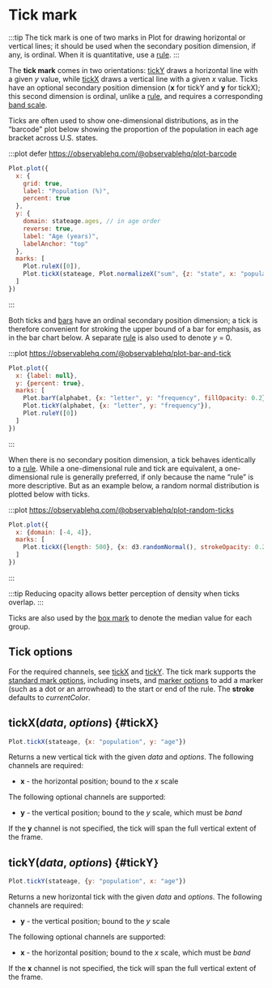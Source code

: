 <script setup>

import * as Plot from "@observablehq/plot";
import * as d3 from "d3";
import {shallowRef, onMounted} from "vue";
import aapl from "../data/aapl.ts";
import alphabet from "../data/alphabet.ts";

const stateage = shallowRef([]);

onMounted(() => {
  d3.csv("../data/us-population-state-age.csv", d3.autoType).then((data) => {
    const ages = data.columns.slice(1); // convert wide data to tidy data
    stateage.value = Object.assign(ages.flatMap((age) => data.map((d) => ({state: d.name, age, population: d[age]}))), {ages});
  });
});

</script>

# Tick mark

:::tip
The tick mark is one of two marks in Plot for drawing horizontal or vertical lines; it should be used when the secondary position dimension, if any, is ordinal. When it is quantitative, use a [rule](./rule.md).
:::

The **tick mark** comes in two orientations: [tickY](#tickY) draws a <span class="emoji-horizontal">horizontal</span> line with a given *y* value, while [tickX](#tickX) draws a <span class="emoji-vertical">vertical</span> line with a given *x* value. Ticks have an optional secondary position dimension (**x** for tickY and **y** for tickX); this second dimension is ordinal, unlike a [rule](./rule.md), and requires a corresponding [band scale](../features/scales.md).

Ticks are often used to show one-dimensional distributions, as in the “barcode” plot below showing the proportion of the population in each age bracket across U.S. states.

:::plot defer https://observablehq.com/@observablehq/plot-barcode
```js
Plot.plot({
  x: {
    grid: true,
    label: "Population (%)",
    percent: true
  },
  y: {
    domain: stateage.ages, // in age order
    reverse: true,
    label: "Age (years)",
    labelAnchor: "top"
  },
  marks: [
    Plot.ruleX([0]),
    Plot.tickX(stateage, Plot.normalizeX("sum", {z: "state", x: "population", y: "age"}))
  ]
})
```
:::

Both ticks and [bars](./bar.md) have an ordinal secondary position dimension; a tick is therefore convenient for stroking the upper bound of a bar for emphasis, as in the bar chart below. A separate [rule](./rule.md) is also used to denote *y* = 0.

:::plot https://observablehq.com/@observablehq/plot-bar-and-tick
```js
Plot.plot({
  x: {label: null},
  y: {percent: true},
  marks: [
    Plot.barY(alphabet, {x: "letter", y: "frequency", fillOpacity: 0.2}),
    Plot.tickY(alphabet, {x: "letter", y: "frequency"}),
    Plot.ruleY([0])
  ]
})
```
:::

When there is no secondary position dimension, a tick behaves identically to a [rule](./rule.md). While a one-dimensional rule and tick are equivalent, a one-dimensional rule is generally preferred, if only because the name “rule” is more descriptive. But as an example below, a random normal distribution is plotted below with ticks.

:::plot https://observablehq.com/@observablehq/plot-random-ticks
```js
Plot.plot({
  x: {domain: [-4, 4]},
  marks: [
    Plot.tickX({length: 500}, {x: d3.randomNormal(), strokeOpacity: 0.2})
  ]
})
```
:::

:::tip
Reducing opacity allows better perception of density when ticks overlap.
:::

Ticks are also used by the [box mark](./box.md) to denote the median value for each group.

## Tick options

For the required channels, see [tickX](#tickX) and [tickY](#tickY). The tick mark supports the [standard mark options](../features/marks.md#mark-options), including insets, and [marker options](../features/markers.md) to add a marker (such as a dot or an arrowhead) to the start or end of the rule. The **stroke** defaults to *currentColor*.

## tickX(*data*, *options*) {#tickX}

```js
Plot.tickX(stateage, {x: "population", y: "age"})
```

Returns a new <span class="emoji-vertical">vertical</span> tick with the given *data* and *options*. The following channels are required:

* **x** - the horizontal position; bound to the *x* scale

The following optional channels are supported:

* **y** - the vertical position; bound to the *y* scale, which must be *band*

If the **y** channel is not specified, the tick will span the full vertical extent of the frame.

## tickY(*data*, *options*) {#tickY}

```js
Plot.tickY(stateage, {y: "population", x: "age"})
```

Returns a new <span class="emoji-horizontal">horizontal</span> tick with the given *data* and *options*. The following channels are required:

* **y** - the vertical position; bound to the *y* scale

The following optional channels are supported:

* **x** - the horizontal position; bound to the *x* scale, which must be *band*

If the **x** channel is not specified, the tick will span the full vertical extent of the frame.
